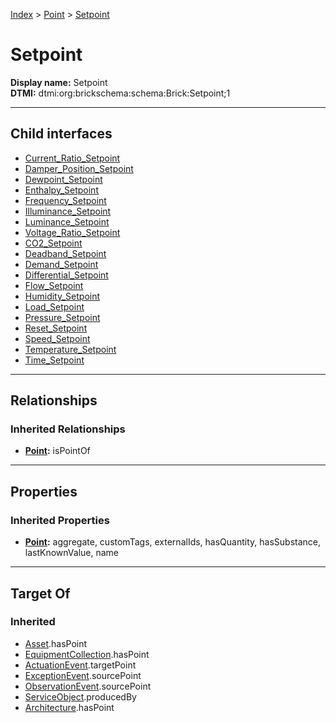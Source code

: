 [Index](../../Index.md) > [Point](../Point.md) > [Setpoint](#)
# Setpoint

**Display name:** Setpoint<br />
**DTMI:** dtmi:org:brickschema:schema:Brick:Setpoint;1

---

## Child interfaces
* [Current_Ratio_Setpoint](Current_Ratio_Setpoint.md)
* [Damper_Position_Setpoint](Damper_Position_Setpoint.md)
* [Dewpoint_Setpoint](Dewpoint_Setpoint.md)
* [Enthalpy_Setpoint](Enthalpy_Setpoint.md)
* [Frequency_Setpoint](Frequency_Setpoint.md)
* [Illuminance_Setpoint](Illuminance_Setpoint.md)
* [Luminance_Setpoint](Luminance_Setpoint.md)
* [Voltage_Ratio_Setpoint](Voltage_Ratio_Setpoint.md)
* [CO2_Setpoint](CO2_Setpoint/CO2_Setpoint.md)
* [Deadband_Setpoint](Deadband_Setpoint/Deadband_Setpoint.md)
* [Demand_Setpoint](Demand_Setpoint/Demand_Setpoint.md)
* [Differential_Setpoint](Differential_Setpoint/Differential_Setpoint.md)
* [Flow_Setpoint](Flow_Setpoint/Flow_Setpoint.md)
* [Humidity_Setpoint](Humidity_Setpoint/Humidity_Setpoint.md)
* [Load_Setpoint](Load_Setpoint/Load_Setpoint.md)
* [Pressure_Setpoint](Pressure_Setpoint/Pressure_Setpoint.md)
* [Reset_Setpoint](Reset_Setpoint/Reset_Setpoint.md)
* [Speed_Setpoint](Speed_Setpoint/Speed_Setpoint.md)
* [Temperature_Setpoint](Temperature_Setpoint/Temperature_Setpoint.md)
* [Time_Setpoint](Time_Setpoint/Time_Setpoint.md)

---

## Relationships

### Inherited Relationships
* **[Point](../Point.md):** isPointOf

---

## Properties

### Inherited Properties
* **[Point](../Point.md):** aggregate, customTags, externalIds, hasQuantity, hasSubstance, lastKnownValue, name

---

## Target Of
### Inherited
* [Asset](../../Asset/Asset.md).hasPoint
* [EquipmentCollection](../../Collection/EquipmentCollection.md).hasPoint
* [ActuationEvent](../../Event/PointEvent/ActuationEvent.md).targetPoint
* [ExceptionEvent](../../Event/PointEvent/ExceptionEvent.md).sourcePoint
* [ObservationEvent](../../Event/PointEvent/ObservationEvent.md).sourcePoint
* [ServiceObject](../../Information/ServiceObject/ServiceObject.md).producedBy
* [Architecture](../../Space/Architecture/Architecture.md).hasPoint
